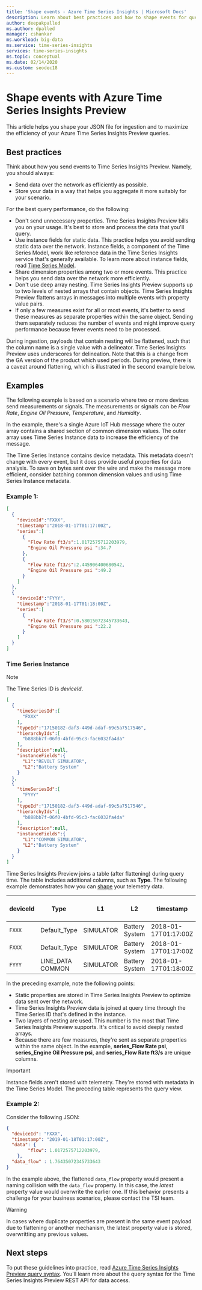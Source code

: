 ```yaml
---
title: 'Shape events - Azure Time Series Insights | Microsoft Docs'
description: Learn about best practices and how to shape events for querying in Azure Time Insights Preview.
author: deepakpalled
ms.author: dpalled
manager: cshankar
ms.workload: big-data
ms.service: time-series-insights
services: time-series-insights
ms.topic: conceptual
ms.date: 02/14/2020
ms.custom: seodec18
---
```


# Shape events with Azure Time Series Insights Preview

This article helps you shape your JSON file for ingestion and to maximize the efficiency of your Azure Time Series Insights Preview queries.

## Best practices

Think about how you send events to Time Series Insights Preview. Namely, you should always:

* Send data over the network as efficiently as possible.
* Store your data in a way that helps you aggregate it more suitably for your scenario.

For the best query performance, do the following:

* Don't send unnecessary properties. Time Series Insights Preview bills you on your usage. It's best to store and process the data that you'll query.
* Use instance fields for static data. This practice helps you avoid sending static data over the network. Instance fields, a component of the Time Series Model, work like reference data in the Time Series Insights service that's generally available. To learn more about instance fields, read [Time Series Model](./time-series-insights-update-tsm.md).
* Share dimension properties among two or more events. This practice helps you send data over the network more efficiently.
* Don't use deep array nesting. Time Series Insights Preview supports up to two levels of nested arrays that contain objects. Time Series Insights Preview flattens arrays in messages into multiple events with property value pairs.
* If only a few measures exist for all or most events, it's better to send these measures as separate properties within the same object. Sending them separately reduces the number of events and might improve query performance because fewer events need to be processed.

During ingestion, payloads that contain nesting will be flattened, such that the column name is a single value with a delineator. Time Series Insights Preview uses underscores for delineation. Note that this is a change from the GA version of the product which used periods. During preview, there is a caveat around flattening, which is illustrated in the second example below.

## Examples

The following example is based on a scenario where two or more devices send measurements or signals. The measurements or signals can be *Flow Rate*, *Engine Oil Pressure*, *Temperature*, and *Humidity*.

In the example, there's a single Azure IoT Hub message where the outer array contains a shared section of common dimension values. The outer array uses Time Series Instance data to increase the efficiency of the message. 

The Time Series Instance contains device metadata. This metadata doesn't change with every event, but it does provide useful properties for data analysis. To save on bytes sent over the wire and make the message more efficient, consider batching common dimension values and using Time Series Instance metadata.

### Example 1:

```JSON
[
  {
    "deviceId":"FXXX",
    "timestamp":"2018-01-17T01:17:00Z",
    "series":[
      {
        "Flow Rate ft3/s":1.0172575712203979,
        "Engine Oil Pressure psi ":34.7
      },
      {
        "Flow Rate ft3/s":2.445906400680542,
        "Engine Oil Pressure psi ":49.2
      }
    ]
  },
  {
    "deviceId":"FYYY",
    "timestamp":"2018-01-17T01:18:00Z",
    "series":[
      {
        "Flow Rate ft3/s":0.58015072345733643,
        "Engine Oil Pressure psi ":22.2
      }
    ]
  }
]
```

### Time Series Instance 

> [!NOTE]
> The Time Series ID is *deviceId*.

```JSON
[
  {
    "timeSeriesId":[
      "FXXX"
    ],
    "typeId":"17150182-daf3-449d-adaf-69c5a7517546",
    "hierarchyIds":[
      "b888bb7f-06f0-4bfd-95c3-fac6032fa4da"
    ],
    "description":null,
    "instanceFields":{
      "L1":"REVOLT SIMULATOR",
      "L2":"Battery System"
    }
  },
  {
    "timeSeriesId":[
      "FYYY"
    ],
    "typeId":"17150182-daf3-449d-adaf-69c5a7517546",
    "hierarchyIds":[
      "b888bb7f-06f0-4bfd-95c3-fac6032fa4da"
    ],
    "description":null,
    "instanceFields":{
      "L1":"COMMON SIMULATOR",
      "L2":"Battery System"
    }
  }
]
```

Time Series Insights Preview joins a table (after flattening) during query time. The table includes additional columns, such as **Type**. The following example demonstrates how you can [shape](./time-series-insights-send-events.md#supported-json-shapes) your telemetry data.

| deviceId	| Type | L1 | L2 | timestamp | series_Flow Rate ft3/s |	series_Engine Oil Pressure psi |
| ---- | ---- | ---- | ---- | ---- | ---- | ---- |
| `FXXX` | Default_Type | SIMULATOR | Battery System | 2018-01-17T01:17:00Z |	1.0172575712203979 |	34.7 |
| `FXXX` | Default_Type | SIMULATOR |	Battery System |	2018-01-17T01:17:00Z | 2.445906400680542 |	49.2 |
| `FYYY` | LINE_DATA	COMMON | SIMULATOR |	Battery System |	2018-01-17T01:18:00Z | 0.58015072345733643 |	22.2 |

In the preceding example, note the following points:

* Static properties are stored in Time Series Insights Preview to optimize data sent over the network.
* Time Series Insights Preview data is joined at query time through the Time Series ID that's defined in the instance.
* Two layers of nesting are used. This number is the most that Time Series Insights Preview supports. It's critical to avoid deeply nested arrays.
* Because there are few measures, they're sent as separate properties within the same object. In the example, **series_Flow Rate psi**, **series_Engine Oil Pressure psi**, and **series_Flow Rate ft3/s** are unique columns.

>[!IMPORTANT]
> Instance fields aren't stored with telemetry. They're stored with metadata in the Time Series Model.
> The preceding table represents the query view.

### Example 2:

Consider the following JSON:

```JSON
{
  "deviceId": "FXXX",
  "timestamp": "2019-01-18T01:17:00Z",
  "data": {
        "flow": 1.0172575712203979,
    },
  "data_flow" : 1.76435072345733643
}
```
In the example above, the flattened `data_flow` property would present a naming collision with the `data_flow` property. In this case, the *latest* property value would overwrite the earlier one. If this behavior presents a challenge for your business scenarios, please contact the TSI team.

> [!WARNING] 
> In cases where duplicate properties are present in the same event payload due to flattening or
> another mechanism, the latest property value is stored, overwritting any previous values.


## Next steps

To put these guidelines into practice, read [Azure Time Series Insights Preview query syntax](./time-series-insights-query-data-csharp.md). You'll learn more about the query syntax for the Time Series Insights Preview REST API for data access.
